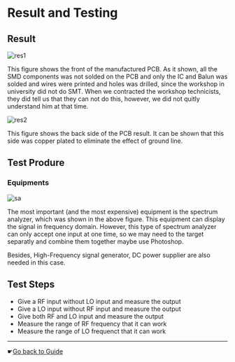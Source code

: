 # Result and Testing

## Result

![res1](/img/res1.jpg)

This figure shows the front of the manufactured PCB. As it shown, all the SMD components was not solded on the PCB and only the IC and Balun was solded and wires were printed and holes was drilled, since the workshop in university did not do SMT. When we contracted the workshop technicists, they did tell us that they can not do this, however, we did not quitly understand him at that time.

![res2](/img/res2.jpg)

This figure shows the back side of the PCB result. It can be shown that this side was copper plated to eliminate the effect of ground line. 

## Test Produre

### Equipments

![sa](/img/as.jpg)

The most important (and the most expensive) equipment is the spectrum analyzer, which was shown in the above figure. This equipment can display the signal in frequency domain. However, this type of spectrum analyzer can only accept one input at one time, so we may need to the target separatly and combine them together maybe use Photoshop.

Besides, High-Frequency signal generator, DC power supplier are also needed in this case.

## Test Steps

 - Give a RF input without LO input and measure the output
 - Give a LO input without RF input and measure the output
 - Give both RF and LO input and measure the output
 - Measure the range of RF frequency that it can work
 - Measure the range of LO frequenct that it can work


-----------------------------
☛[Go back to Guide](/)